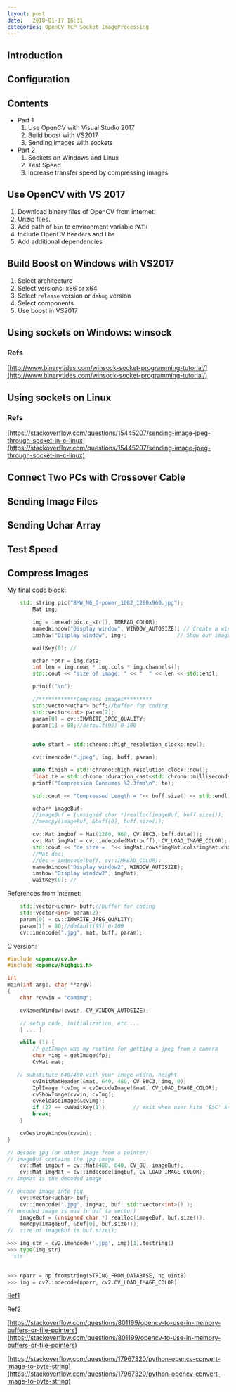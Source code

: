 ```yaml
---
layout: post
date:   2018-01-17 16:31
categories: OpenCV TCP Socket ImageProcessing
---
```


## Introduction

## Configuration

## Contents

* Part 1
  1. Use OpenCV with Visual Studio 2017
  2. Build boost with VS2017
  3. Sending images with sockets
* Part 2
  1. Sockets on Windows and Linux
  2. Test Speed
  3. Increase transfer speed by compressing images
  
## Use OpenCV with VS 2017

1. Download binary files of OpenCV from internet. 
2. Unzip files.   
3. Add path of `bin` to environment variable `PATH`
4. Include OpenCV headers and libs
5. Add additional dependencies

## Build Boost on Windows with VS2017

1. Select architecture
2. Select versions: x86 or x64
3. Select `release` version or `debug` version
4. Select components
5. Use boost in VS2017

## Using sockets on Windows: winsock

### Refs
[http://www.binarytides.com/winsock-socket-programming-tutorial/](http://www.binarytides.com/winsock-socket-programming-tutorial/)

## Using sockets on Linux

### Refs

[https://stackoverflow.com/questions/15445207/sending-image-jpeg-through-socket-in-c-linux](https://stackoverflow.com/questions/15445207/sending-image-jpeg-through-socket-in-c-linux)

## Connect Two PCs with Crossover Cable

## Sending Image Files

## Sending Uchar Array

## Test Speed

## Compress Images


My final code block:
```cpp
	std::string pic("BMW_M6_G-power_1082_1280x960.jpg");
		Mat img;

		img = imread(pic.c_str(), IMREAD_COLOR);
		namedWindow("Display window", WINDOW_AUTOSIZE); // Create a window for display.
		imshow("Display window", img);                // Show our image inside it.

		waitKey(0); //

		uchar *ptr = img.data;
		int len = img.rows * img.cols * img.channels();
		std::cout << "size of image: " << "  " << len << std::endl;

		printf("\n");

		//************Compress images*********
		std::vector<uchar> buff;//buffer for coding
		std::vector<int> param(2);
		param[0] = cv::IMWRITE_JPEG_QUALITY;
		param[1] = 80;//default(95) 0-100
		

		auto start = std::chrono::high_resolution_clock::now();

		cv::imencode(".jpeg", img, buff, param);

		auto finish = std::chrono::high_resolution_clock::now();
		float te = std::chrono::duration_cast<std::chrono::milliseconds>(finish - start).count();
		printf("Compression Consumes %2.3fms\n", te);

		std::cout << "Compressed Length = "<< buff.size() << std::endl;

		uchar* imageBuf;
		//imageBuf = (unsigned char *)realloc(imageBuf, buff.size());
		//memcpy(imageBuf, &buff[0], buff.size());

		cv::Mat imgbuf = Mat(1280, 960, CV_8UC3, buff.data());
		cv::Mat imgMat = cv::imdecode(Mat(buff), CV_LOAD_IMAGE_COLOR);
		std::cout << "de size =  "<< imgMat.rows*imgMat.cols*imgMat.channels() <<std::endl;
		//Mat dec;
		//dec = imdecode(buff, cv::IMREAD_COLOR);
		namedWindow("Display window2", WINDOW_AUTOSIZE);
		imshow("Display window2", imgMat);
		waitKey(0); //
```

References from internet:


```cpp
    std::vector<uchar> buff;//buffer for coding
    std::vector<int> param(2);
    param[0] = cv::IMWRITE_JPEG_QUALITY;
    param[1] = 80;//default(95) 0-100
    cv::imencode(".jpg", mat, buff, param);
```

C version:

```cpp
#include <opencv/cv.h>
#include <opencv/highgui.h>

int
main(int argc, char **argv)
{
    char *cvwin = "camimg";

    cvNamedWindow(cvwin, CV_WINDOW_AUTOSIZE);

    // setup code, initialization, etc ...
    [ ... ]

    while (1) {      
        // getImage was my routine for getting a jpeg from a camera
        char *img = getImage(fp);
        CvMat mat;

   // substitute 640/480 with your image width, height 
        cvInitMatHeader(&mat, 640, 480, CV_8UC3, img, 0);
        IplImage *cvImg = cvDecodeImage(&mat, CV_LOAD_IMAGE_COLOR);
        cvShowImage(cvwin, cvImg);
        cvReleaseImage(&cvImg);
        if (27 == cvWaitKey(1))         // exit when user hits 'ESC' key
        break;
    }

    cvDestroyWindow(cvwin);
}
```

```cpp
// decode jpg (or other image from a pointer)
// imageBuf contains the jpg image
    cv::Mat imgbuf = cv::Mat(480, 640, CV_8U, imageBuf);
    cv::Mat imgMat = cv::imdecode(imgbuf, CV_LOAD_IMAGE_COLOR);
// imgMat is the decoded image

// encode image into jpg
    cv::vector<uchar> buf;
    cv::imencode(".jpg", imgMat, buf, std::vector<int>() );
// encoded image is now in buf (a vector)
    imageBuf = (unsigned char *) realloc(imageBuf, buf.size());
    memcpy(imageBuf, &buf[0], buf.size());
//  size of imageBuf is buf.size();
```


```py
>>> img_str = cv2.imencode('.jpg', img)[1].tostring()
>>> type(img_str)
 'str'
 

>>> nparr = np.fromstring(STRING_FROM_DATABASE, np.uint8)
>>> img = cv2.imdecode(nparr, cv2.CV_LOAD_IMAGE_COLOR)
```


[Ref1](https://stackoverflow.com/questions/33535151/compress-mat-into-jpeg-and-save-the-result-into-memory)

[Ref2](https://docs.opencv.org/3.1.0/d4/da8/group__imgcodecs.html#ga461f9ac09887e47797a54567df3b8b63)

[https://stackoverflow.com/questions/801199/opencv-to-use-in-memory-buffers-or-file-pointers](https://stackoverflow.com/questions/801199/opencv-to-use-in-memory-buffers-or-file-pointers)


[https://stackoverflow.com/questions/17967320/python-opencv-convert-image-to-byte-string](https://stackoverflow.com/questions/17967320/python-opencv-convert-image-to-byte-string)

